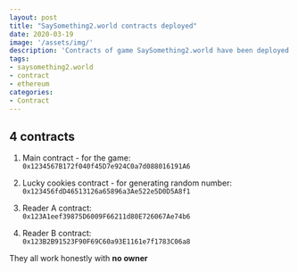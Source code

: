 ```yaml
---
layout: post
title: "SaySomething2.world contracts deployed"
date: 2020-03-19
image: '/assets/img/'
description: 'Contracts of game SaySomething2.world have been deployed on the Ethereum blockchain.'
tags:
- saysomething2.world
- contract
- ethereum
categories:
- Contract
---
```


## 4 contracts

1. Main contract - for the game:<br/>
   `0x1234567B172f040f45D7e924C0a7d088016191A6`

2. Lucky cookies contract - for generating random number:<br/>
   `0x123456fdD46513126a65896a3Ae522e5D0D5A8f1`

3. Reader A contract:<br/>
   `0x123A1eef39875D6009F66211d80E726067Ae74b6`

4. Reader B contract:<br>
   `0x123B2B91523F90F69C60a93E1161e7f1783C06a8`


They all work honestly with **no owner**


